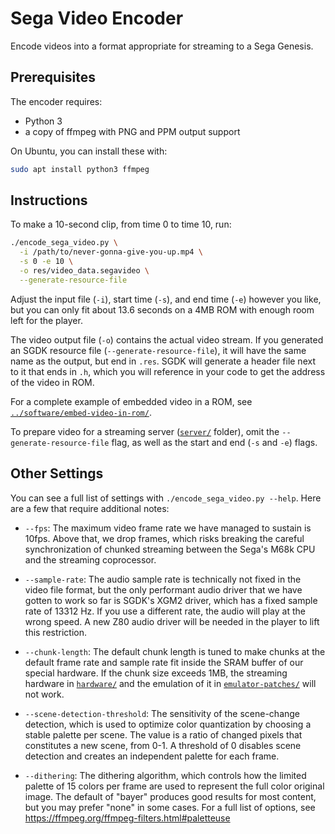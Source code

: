 # Sega Video Encoder

Encode videos into a format appropriate for streaming to a Sega Genesis.


## Prerequisites

The encoder requires:
 - Python 3
 - a copy of ffmpeg with PNG and PPM output support

On Ubuntu, you can install these with:

```sh
sudo apt install python3 ffmpeg
```


## Instructions

To make a 10-second clip, from time 0 to time 10, run:

```sh
./encode_sega_video.py \
  -i /path/to/never-gonna-give-you-up.mp4 \
  -s 0 -e 10 \
  -o res/video_data.segavideo \
  --generate-resource-file
```

Adjust the input file (`-i`), start time (`-s`), and end time (`-e`) however
you like, but you can only fit about 13.6 seconds on a 4MB ROM with enough room
left for the player.

The video output file (`-o`) contains the actual video stream.  If you
generated an SGDK resource file (`--generate-resource-file`), it will have the
same name as the output, but end in `.res`.  SGDK will generate a header file
next to it that ends in `.h`, which you will reference in your code to get the
address of the video in ROM.

For a complete example of embedded video in a ROM, see
[`../software/embed-video-in-rom/`](../software/embed-video-in-rom/).

To prepare video for a streaming server ([`server/`](../server/) folder), omit
the `--generate-resource-file` flag, as well as the start and end (`-s` and
`-e`) flags.


## Other Settings

You can see a full list of settings with `./encode_sega_video.py --help`.  Here
are a few that require additional notes:

  * `--fps`: The maximum video frame rate we have managed to sustain is 10fps.
    Above that, we drop frames, which risks breaking the careful
    synchronization of chunked streaming between the Sega's M68k CPU and the
    streaming coprocessor.

  * `--sample-rate`: The audio sample rate is technically not fixed in the
    video file format, but the only performant audio driver that we have gotten
    to work so far is SGDK's XGM2 driver, which has a fixed sample rate of
    13312 Hz.  If you use a different rate, the audio will play at the wrong
    speed.  A new Z80 audio driver will be needed in the player to lift this
    restriction.

  * `--chunk-length`: The default chunk length is tuned to make chunks at the
    default frame rate and sample rate fit inside the SRAM buffer of our
    special hardware.  If the chunk size exceeds 1MB, the streaming hardware in
    [`hardware/`](../hardware/) and the emulation of it in
    [`emulator-patches/`](../emulator-patches/) will not work.

  * `--scene-detection-threshold`: The sensitivity of the scene-change
    detection, which is used to optimize color quantization by choosing a
    stable palette per scene.  The value is a ratio of changed pixels that
    constitutes a new scene, from 0-1.  A threshold of 0 disables scene
    detection and creates an independent palette for each frame.

  * `--dithering`: The dithering algorithm, which controls how the limited
    palette of 15 colors per frame are used to represent the full color
    original image.  The default of "bayer" produces good results for most
    content, but you may prefer "none" in some cases.  For a full list of
    options, see https://ffmpeg.org/ffmpeg-filters.html#paletteuse
